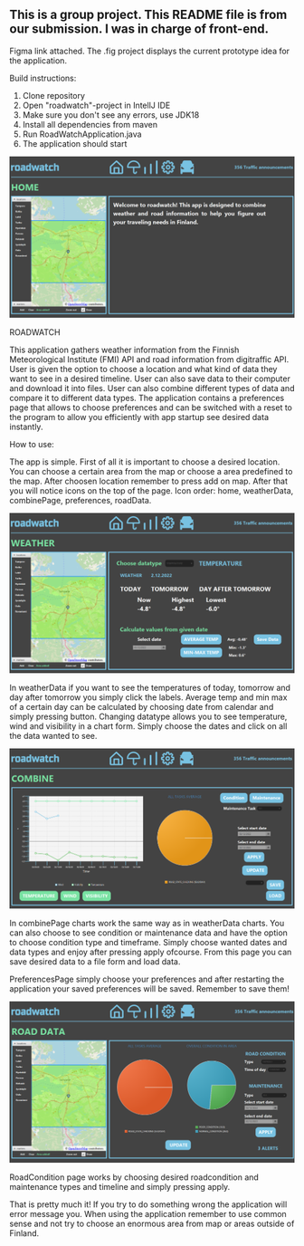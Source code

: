 ## This is a group project. This README file is from our submission. I was in charge of front-end.

Figma link attached. The .fig project displays the current prototype idea for the application.

Build instructions:

1. Clone repository
2. Open "roadwatch"-project in IntellJ IDE
3. Make sure you don't see any errors, use JDK18
4. Install all dependencies from maven
5. Run RoadWatchApplication.java
6. The application should start


![roadwatchHomeScreen.png](./roadwatchHomeScreen.png)

ROADWATCH

This application gathers weather information from the Finnish Meteorological Institute (FMI) API and road information from digitraffic API.
User is given the option to choose a location and what kind of data they want to see in a desired timeline.
User can also save data to their computer and download it into files. 
User can also combine different types of data and compare it to different data types.
The application contains a preferences page that allows to choose preferences and can be switched with a reset to the program to allow you
efficiently with app startup see desired data instantly. 



How to use:

The app is simple. First of all it is important to choose a desired location. You can choose a certain area from the map or choose a area
predefined to the map. After choosen location remember to press add on map. After that you will notice icons on the top of the page. 
Icon order: home, weatherData, combinePage, preferences, roadData. 

![roadwatchWeatherScreen.png](./roadwatchWeatherScreen.png)

In weatherData if you want to see the temperatures of today, tomorrow and day after tomorrow
you simply click the labels. Average temp and min max of a certain day can be calculated by choosing date from calendar and simply pressing button. Changing datatype
allows you to see temperature, wind and visibility in a chart form. Simply choose the dates and click on all the data wanted to see. 

![roadwatchCombinePage.png](./roadwatchCombinePage.png)

In combinePage charts work the same way as in weatherData charts. You can also choose to see condition or maintenance data and have the option to choose condition type and timeframe.
Simply choose wanted dates and data types and enjoy after pressing apply ofcourse. From this page you can save desired data to a file form and load data.

PreferencesPage simply choose your preferences and after restarting the application your saved preferences will be saved. Remember to save them!

![roadwatchRoadConditionPage.png](./roadwatchRoadConditionPage.png)

RoadCondition page works by choosing desired roadcondition and maintenance types and timeline and simply pressing apply.

That is pretty much it! If you try to do something wrong the application will error message you. When using the application remember to use common sense and not try
to choose an enormous area from map or areas outside of Finland.
